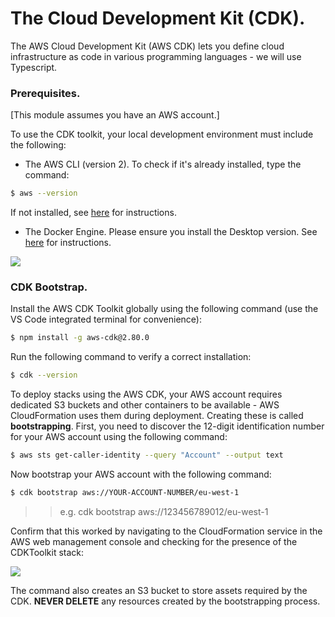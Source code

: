 # The Cloud Development Kit (CDK).

The AWS Cloud Development Kit (AWS CDK) lets you define cloud infrastructure as code in various programming languages - we will use Typescript.

### Prerequisites.

[This module assumes you have an AWS account.]

To use the CDK toolkit, your local development environment must include the following:

+ The AWS CLI (version 2). To check if it's already installed, type the command:
~~~bash
$ aws --version
~~~
If not installed, see [here][aws] for instructions.

+ The Docker Engine. Please ensure you install the Desktop version. See [here][docker] for instructions.

![][desktop]

### CDK Bootstrap.

Install the AWS CDK Toolkit globally using the following command (use the VS Code integrated terminal for convenience):
~~~bash
$ npm install -g aws-cdk@2.80.0
~~~
Run the following command to verify a correct installation:
~~~bash
$ cdk --version
~~~

To deploy stacks using the AWS CDK, your AWS account requires dedicated S3 buckets and other containers to be available - AWS CloudFormation uses them during deployment. Creating these is called __bootstrapping__. First, you need to discover the 12-digit identification number for your AWS account using the following command:
~~~bash
$ aws sts get-caller-identity --query "Account" --output text
~~~
Now bootstrap your AWS account with the following command:
~~~bash
$ cdk bootstrap aws://YOUR-ACCOUNT-NUMBER/eu-west-1
~~~
>>e.g. cdk bootstrap aws://123456789012/eu-west-1

Confirm that this worked by navigating to the CloudFormation service in the AWS web management console and checking for the presence of the CDKToolkit stack:

![][boot]

The command also creates an S3 bucket to store assets required by the CDK. __NEVER DELETE__ any resources created by the bootstrapping process.


[boot]: ./img/boot.png
[aws]: https://docs.aws.amazon.com/cli/latest/userguide/getting-started-install.html
[docker]: https://docs.docker.com/engine/install/
[desktop]:  ./img/desktop.png
